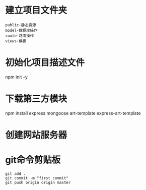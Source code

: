 # 建立项目文件夹
```
public-静态资源
model-数据库操作
route-路由操作
views-模板
```



# 初始化项目描述文件

npm init -y

# 下载第三方模块

npm install express mongoose art-template express-art-template

# 创建网站服务器


# git命令剪贴板

```
git add .
git commit -m "first commit"
git push origin origin master
```

